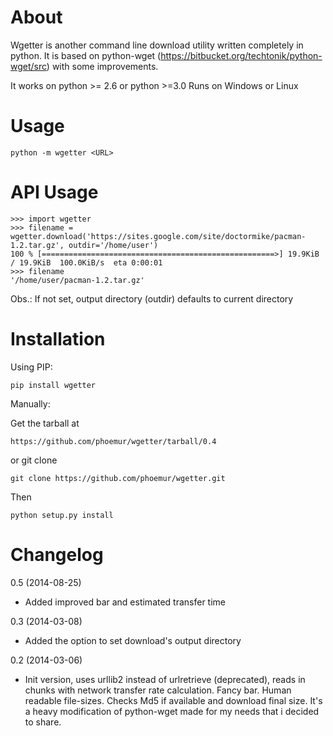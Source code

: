 About
========

Wgetter is another command line download utility written completely in python.
It is based on python-wget (https://bitbucket.org/techtonik/python-wget/src)
with some improvements.

It works on python >= 2.6 or python >=3.0
Runs on Windows or Linux


Usage
========

    python -m wgetter <URL>


API Usage
========

    >>> import wgetter
    >>> filename = wgetter.download('https://sites.google.com/site/doctormike/pacman-1.2.tar.gz', outdir='/home/user')
    100 % [====================================================>] 19.9KiB / 19.9KiB  100.0KiB/s  eta 0:00:01
    >>> filename
    '/home/user/pacman-1.2.tar.gz'
    
Obs.: If not set, output directory (outdir) defaults to current directory

Installation
========

Using PIP:
    
    pip install wgetter

Manually:

Get the tarball at
    
    https://github.com/phoemur/wgetter/tarball/0.4
    
or git clone
    
    git clone https://github.com/phoemur/wgetter.git
    
Then
    
    python setup.py install
    
Changelog
========

0.5 (2014-08-25)
 * Added improved bar and estimated transfer time

0.3 (2014-03-08)
 * Added the option to set download's output directory

0.2 (2014-03-06)
 * Init version, uses urllib2 instead of urlretrieve (deprecated), reads in chunks with network transfer rate calculation.
   Fancy bar. Human readable file-sizes. Checks Md5 if available and download final size.
   It's a heavy modification of python-wget made for my needs that i decided to share.
